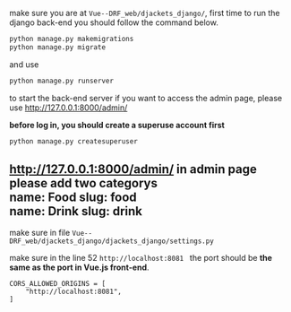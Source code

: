 make sure you are at `Vue--DRF_web/djackets_django/`, first time to run the django back-end you should follow the command below.

```python
python manage.py makemigrations
python manage.py migrate
```

and use 

```python
python manage.py runserver
```

to start the back-end server
if you want to access the admin page, please use http://127.0.0.1:8000/admin/

**before log in, you should create a superuse account first**

```python
python manage.py createsuperuser
```
http://127.0.0.1:8000/admin/ in admin page please add two categorys <br>
name: Food slug: food <br>
name: Drink slug: drink
---------------------------------------------------------------------

make sure in file `Vue--DRF_web/djackets_django/djackets_django/settings.py`

make sure in the line 52 `http://localhost:8081 ` the port should be **the same as the port in Vue.js front-end**.

```
CORS_ALLOWED_ORIGINS = [
    "http://localhost:8081",
]
```

